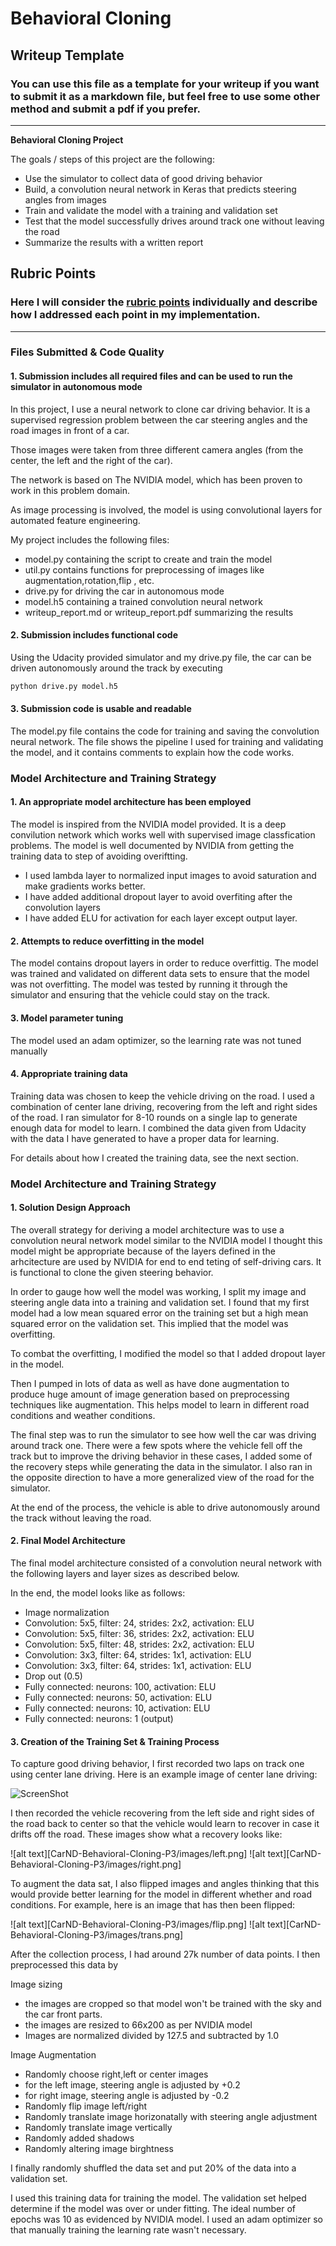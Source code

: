 # **Behavioral Cloning** 

## Writeup Template

### You can use this file as a template for your writeup if you want to submit it as a markdown file, but feel free to use some other method and submit a pdf if you prefer.

---

**Behavioral Cloning Project**

The goals / steps of this project are the following:
* Use the simulator to collect data of good driving behavior
* Build, a convolution neural network in Keras that predicts steering angles from images
* Train and validate the model with a training and validation set
* Test that the model successfully drives around track one without leaving the road
* Summarize the results with a written report


## Rubric Points
### Here I will consider the [rubric points](https://review.udacity.com/#!/rubrics/432/view) individually and describe how I addressed each point in my implementation.  

---
### Files Submitted & Code Quality

#### 1. Submission includes all required files and can be used to run the simulator in autonomous mode
In this project, I use a neural network to clone car driving behavior. It is a supervised regression problem between the car steering angles and the road images in front of a car.

Those images were taken from three different camera angles (from the center, the left and the right of the car).

The network is based on The NVIDIA model, which has been proven to work in this problem domain.

As image processing is involved, the model is using convolutional layers for automated feature engineering.

My project includes the following files:
* model.py containing the script to create and train the model
* util.py contains functions for preprocessing of images like augmentation,rotation,flip , etc.
* drive.py for driving the car in autonomous mode
* model.h5 containing a trained convolution neural network 
* writeup_report.md or writeup_report.pdf summarizing the results

#### 2. Submission includes functional code
Using the Udacity provided simulator and my drive.py file, the car can be driven autonomously around the track by executing 
```sh
python drive.py model.h5
```

#### 3. Submission code is usable and readable

The model.py file contains the code for training and saving the convolution neural network. The file shows the pipeline I used for training and validating the model, and it contains comments to explain how the code works.

### Model Architecture and Training Strategy

#### 1. An appropriate model architecture has been employed

The model is inspired from the NVIDIA model provided. It is a deep convilution network which works well with supervised image classfication problems. The model is well documented by NVIDIA from getting the training data to step of avoiding overiftting.
* I used lambda layer to normalized input images to avoid saturation and make gradients works better.
* I have added additional dropout layer to avoid overfiting after the convolution layers
* I have added ELU for activation for each layer except output layer.
 
#### 2. Attempts to reduce overfitting in the model

The model contains dropout layers in order to reduce overfittig.
The model was trained and validated on different data sets to ensure that the model was not overfitting. The model was tested by running it through the simulator and ensuring that the vehicle could stay on the track.

#### 3. Model parameter tuning

The model used an adam optimizer, so the learning rate was not tuned manually

#### 4. Appropriate training data

Training data was chosen to keep the vehicle driving on the road. I used a combination of center lane driving, recovering from the left and right sides of the road. I ran simulator for 8-10 rounds on a single lap to generate enough data for model to learn. I combined the data given from Udacity with the data I have generated to have a proper data for learning. 

For details about how I created the training data, see the next section. 

### Model Architecture and Training Strategy

#### 1. Solution Design Approach

The overall strategy for deriving a model architecture was to use a convolution neural network model similar to the NVIDIA model I thought this model might be appropriate because of the layers defined in the arhcitecture are used by NVIDIA for end to end teting of self-driving cars. It is functional to clone the given steering behavior.

In order to gauge how well the model was working, I split my image and steering angle data into a training and validation set. I found that my first model had a low mean squared error on the training set but a high mean squared error on the validation set. This implied that the model was overfitting. 

To combat the overfitting, I modified the model so that I added dropout layer in the model.

Then I pumped in lots of data as well as have done augmentation to produce huge amount of image generation based on preprocessing techniques like augmentation. This helps model to learn in different road conditions and weather conditions.

The final step was to run the simulator to see how well the car was driving around track one. There were a few spots where the vehicle fell off the track but to improve the driving behavior in these cases, I added some of the recovery steps while generating the data in the simulator. I also ran in the opposite direction to have a more generalized view of the road for the simulator.

At the end of the process, the vehicle is able to drive autonomously around the track without leaving the road.

#### 2. Final Model Architecture

The final model architecture consisted of a convolution neural network with the following layers and layer sizes as described below.

In the end, the model looks like as follows:

* Image normalization
* Convolution: 5x5, filter: 24, strides: 2x2, activation: ELU
* Convolution: 5x5, filter: 36, strides: 2x2, activation: ELU
* Convolution: 5x5, filter: 48, strides: 2x2, activation: ELU
* Convolution: 3x3, filter: 64, strides: 1x1, activation: ELU
* Convolution: 3x3, filter: 64, strides: 1x1, activation: ELU
* Drop out (0.5)
* Fully connected: neurons: 100, activation: ELU
* Fully connected: neurons: 50, activation: ELU
* Fully connected: neurons: 10, activation: ELU
* Fully connected: neurons: 1 (output)

#### 3. Creation of the Training Set & Training Process

To capture good driving behavior, I first recorded two laps on track one using center lane driving. Here is an example image of center lane driving:

![ScreenShot](https://github.com/nisarg09/CarND-Behavioral-Cloning-P3/blob/master/images/center.png)

I then recorded the vehicle recovering from the left side and right sides of the road back to center so that the vehicle would learn to recover in case it drifts off the road. These images show what a recovery looks like:

![alt text][CarND-Behavioral-Cloning-P3/images/left.png]
![alt text][CarND-Behavioral-Cloning-P3/images/right.png]

To augment the data sat, I also flipped images and angles thinking that this would provide better learning for the model in different whether and road conditions. For example, here is an image that has then been flipped:

![alt text][CarND-Behavioral-Cloning-P3/images/flip.png]
![alt text][CarND-Behavioral-Cloning-P3/images/trans.png]

After the collection process, I had around 27k number of data points. I then preprocessed this data by

Image sizing
* the images are cropped so that model won't be trained with the sky and the car front parts.
* the images are resized to 66x200 as per NVIDIA model
* Images are normalized divided by 127.5 and subtracted by 1.0

Image Augmentation
* Randomly choose right,left or center images
* for the left image, steering angle is adjusted by +0.2
* for right image, steering angle is adjusted by -0.2
* Randomly flip image left/right
* Randomly translate image horizonatally with steering angle adjustment
* Randomly translate image vertically
* Randomly added shadows
* Randomly altering image birghtness


I finally randomly shuffled the data set and put 20% of the data into a validation set. 

I used this training data for training the model. The validation set helped determine if the model was over or under fitting. The ideal number of epochs was 10 as evidenced by NVIDIA model. I used an adam optimizer so that manually training the learning rate wasn't necessary.
